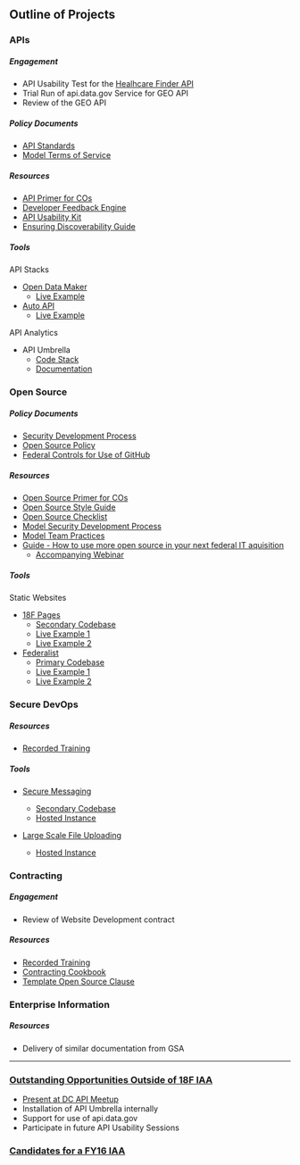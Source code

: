 ## Outline of Projects

### APIs

##### Engagement
* API Usability Test for the [Healhcare Finder API](https://finder.healthcare.gov/#services)
* Trial Run of api.data.gov Service for GEO API
* Review of the GEO API

##### Policy Documents
* [API Standards](https://github.com/18F/api-standards)
* [Model Terms of Service](https://github.com/GSA/API-Resources/tree/master/developer_tos#readme)

##### Resources 
* [API Primer for COs](https://pages.18f.gov/API-All-the-X/pages/api_primer_for_procurement_officers/)
* [Developer Feedback Engine](https://github.com/18F/CMS-APIs)
* [API Usability Kit](https://pages.18f.gov/API-Usability-Testing/pages/kit/)
* [Ensuring Discoverability Guide](https://pages.18f.gov/API-All-the-X/pages/ensuring_discoverability-a_guide/)

##### Tools

API Stacks

* [Open Data Maker](https://github.com/18F/open-data-maker)
  * [Live Example](https://collegescorecard.ed.gov/data/documentation/)
* [Auto API](https://github.com/18F/autoapi)
  * [Live Example](https://autoapi.18f.gov/)

API Analytics

* API Umbrella
  * [Code Stack](https://github.com/NREL/api-umbrella)
  * [Documentation](http://apiumbrella.io/docs/architecture/)

### Open Source 

##### Policy Documents
* [Security Development Process](http://18f.github.io/open-source-program/pages/model_security_development_process/)
* [Open Source Policy](http://18f.github.io/open-source-program/pages/model_oss_policy/)
* [Federal Controls for Use of GitHub](https://github.com/fisma-ready/github)

##### Resources 
* [Open Source Primer for COs](https://pages.18f.gov/open-source-program/pages/primer/)
* [Open Source Style Guide](https://pages.18f.gov/open-source-guide/)
* [Open Source Checklist](http://if.io/open-source-program-template/pages/opensource_checklist)
* [Model Security Development Process](https://pages.18f.gov/open-source-program/pages/model_security_development_process/)
* [Model Team Practices](https://github.com/18F/open-source-policy/blob/master/practice.md)
* [Guide - How to use more open source in your next federal IT aquisition](https://18f.gsa.gov/2014/11/26/how-to-use-more-open-source/)
  * [Accompanying Webinar](https://www.youtube.com/watch?v=09oa4VaHaHI)


##### Tools

Static Websites

* [18F Pages](https://github.com/18F/pages)
  * [Secondary Codebase](https://github.com/18F/pages-server)
  * [Live Example 1](https://pages.18f.gov/)
  * [Live Example 2](https://pages.18f.gov/guides/)
* [Federalist](federalist.18f.gov)
  * [Primary Codebase](https://github.com/18f/federalist)
  * [Live Example 1](https://collegescorecard.ed.gov/)
  * [Live Example 2](https://sbst.gov/)


### Secure DevOps 

##### Resources

* [Recorded Training](https://www.youtube.com/watch?v=T1S52B1-NT4)

##### Tools

* [Secure Messaging](https://github.com/jgrevich/fugacious)
  * [Secondary Codebase](https://github.com/18F/docker-fugacious)
  * [Hosted Instance](https://fugacious.18f.gov/) 

* [Large Scale File Uploading](https://github.com/18F/voyage)
  * [Hosted Instance](https://voyage.18f.gov/) 

### Contracting 

##### Engagement
* Review of Website Development contract

##### Resources

* [Recorded Training](https://www.youtube.com/watch?v=bdlxkwqP2Kg)
* [Contracting Cookbook](https://pages.18f.gov/contracting-cookbook/)
* [Template Open Source Clause](https://pages.18f.gov/open-source-program/pages/contract_language/) 

### Enterprise Information 

##### Resources

* Delivery of similar documentation from GSA



------------------------

### [Outstanding Opportunities Outside of 18F IAA](https://github.com/18F/CMS.gov-developer/issues?utf8=%E2%9C%93&q=label%3A%22available+outside+of+IAA%22+)
* [Present at DC API Meetup](https://github.com/18F/CMS.gov-developer/issues/62)
* Installation of API Umbrella internally
* Support for use of api.data.gov
* Participate in future API Usability Sessions


### [Candidates for a FY16 IAA](https://github.com/18F/CMS.gov-developer/issues?utf8=%E2%9C%93&q=is%3Aissue+label%3A%22candidate+for+a+FY16+IAA%22+)

